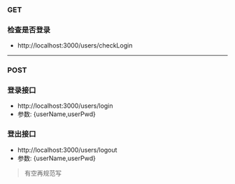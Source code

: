 
### GET
### 检查是否登录
 * http://localhost:3000/users/checkLogin
___
### POST
### 登录接口
 * http://localhost:3000/users/login
 * 参数: {userName,userPwd}
### 登出接口
 * http://localhost:3000/users/logout
 * 参数: {userName,userPwd}

 > 有空再规范写